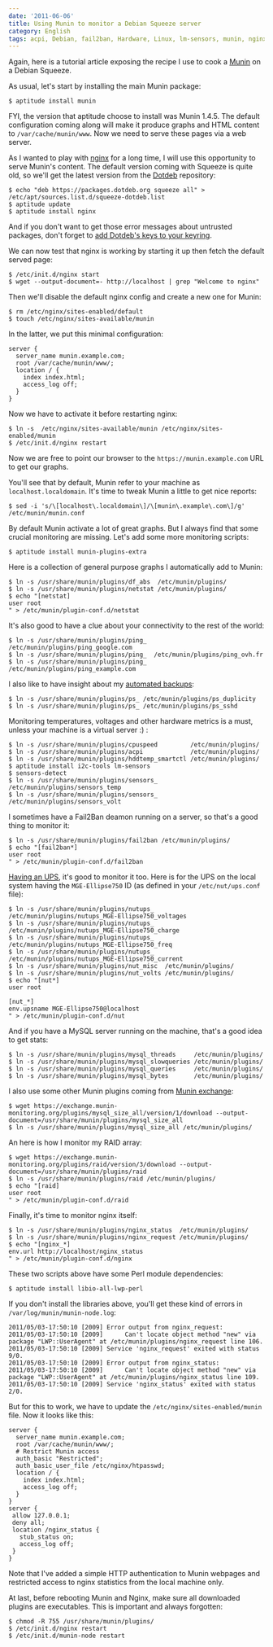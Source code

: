 ```yaml
---
date: '2011-06-06'
title: Using Munin to monitor a Debian Squeeze server
category: English
tags: acpi, Debian, fail2ban, Hardware, Linux, lm-sensors, munin, nginx, nut, RAID, Server, Debian Squeeze, Perl, Regular expression
---
```


Again, here is a tutorial article exposing the recipe I use to cook a [Munin](https://en.wikipedia.org/wiki/Munin_%28network_monitoring_application%29) on a Debian Squeeze.

As usual, let's start by installing the main Munin package:

```shell-session
$ aptitude install munin
```

FYI, the version that aptitude choose to install was Munin 1.4.5. The default configuration coming along will make it produce graphs and HTML content to `/var/cache/munin/www`. Now we need to serve these pages via a web server.

As I wanted to play with [nginx](https://en.wikipedia.org/wiki/Nginx) for a long time, I will use this opportunity to serve Munin's content. The default version coming with Squeeze is quite old, so we'll get the latest version from the [Dotdeb](https://www.dotdeb.org/) repository:

```shell-session
$ echo "deb https://packages.dotdeb.org squeeze all" > /etc/apt/sources.list.d/squeeze-dotdeb.list
$ aptitude update
$ aptitude install nginx
```

And if you don't want to get those error messages about untrusted packages, don't forget to [add Dotdeb's keys to your keyring](https://www.dotdeb.org/2010/07/11/dotdeb-packages-are-now-signed/).

We can now test that nginx is working by starting it up then fetch the default served page:

```shell-session
$ /etc/init.d/nginx start
$ wget --output-document=- http://localhost | grep "Welcome to nginx"
```

Then we'll disable the default nginx config and create a new one for Munin:

```shell-session
$ rm /etc/nginx/sites-enabled/default
$ touch /etc/nginx/sites-available/munin
```

In the latter, we put this minimal configuration:

```nginx
server {
  server_name munin.example.com;
  root /var/cache/munin/www/;
  location / {
    index index.html;
    access_log off;
  }
}
```

Now we have to activate it before restarting nginx:

```shell-session
$ ln -s  /etc/nginx/sites-available/munin /etc/nginx/sites-enabled/munin
$ /etc/init.d/nginx restart
```

Now we are free to point our browser to the `https://munin.example.com` URL to get our graphs.

You'll see that by default, Munin refer to your machine as `localhost.localdomain`. It's time to tweak Munin a little to get nice reports:

```shell-session
$ sed -i 's/\[localhost\.localdomain\]/\[munin\.example\.com\]/g' /etc/munin/munin.conf
```

By default Munin activate a lot of great graphs. But I always find that some crucial monitoring are missing. Let's add some more monitoring scripts:

```shell-session
$ aptitude install munin-plugins-extra
```

Here is a collection of general purpose graphs I automatically add to Munin:

```shell-session
$ ln -s /usr/share/munin/plugins/df_abs  /etc/munin/plugins/
$ ln -s /usr/share/munin/plugins/netstat /etc/munin/plugins/
$ echo "[netstat]
user root
" > /etc/munin/plugin-conf.d/netstat
```

It's also good to have a clue about your connectivity to the rest of the world:

```shell-session
$ ln -s /usr/share/munin/plugins/ping_  /etc/munin/plugins/ping_google.com
$ ln -s /usr/share/munin/plugins/ping_  /etc/munin/plugins/ping_ovh.fr
$ ln -s /usr/share/munin/plugins/ping_  /etc/munin/plugins/ping_example.com
```

I also like to have insight about my [automated backups]({filename}/2011/cloud-based-server-backups-duplicity-amazon-s3.md):

```shell-session
$ ln -s /usr/share/munin/plugins/ps_ /etc/munin/plugins/ps_duplicity
$ ln -s /usr/share/munin/plugins/ps_ /etc/munin/plugins/ps_sshd
```

Monitoring temperatures, voltages and other hardware metrics is a must, unless your machine is a virtual server :) :

```shell-session
$ ln -s /usr/share/munin/plugins/cpuspeed         /etc/munin/plugins/
$ ln -s /usr/share/munin/plugins/acpi             /etc/munin/plugins/
$ ln -s /usr/share/munin/plugins/hddtemp_smartctl /etc/munin/plugins/
$ aptitude install i2c-tools lm-sensors
$ sensors-detect
$ ln -s /usr/share/munin/plugins/sensors_ /etc/munin/plugins/sensors_temp
$ ln -s /usr/share/munin/plugins/sensors_ /etc/munin/plugins/sensors_volt
```

I sometimes have a Fail2Ban deamon running on a server, so that's a good thing to monitor it:

```shell-session
$ ln -s /usr/share/munin/plugins/fail2ban /etc/munin/plugins/
$ echo "[fail2ban*]
user root
" > /etc/munin/plugin-conf.d/fail2ban
```

[Having an UPS]({filename}/2011/mge-ellipse-750-ups-debian-squeeze.md), it's good to monitor it too. Here is for the UPS on the local system having the `MGE-Ellipse750` ID (as defined in your `/etc/nut/ups.conf` file):

```shell-session
$ ln -s /usr/share/munin/plugins/nutups_   /etc/munin/plugins/nutups_MGE-Ellipse750_voltages
$ ln -s /usr/share/munin/plugins/nutups_   /etc/munin/plugins/nutups_MGE-Ellipse750_charge
$ ln -s /usr/share/munin/plugins/nutups_   /etc/munin/plugins/nutups_MGE-Ellipse750_freq
$ ln -s /usr/share/munin/plugins/nutups_   /etc/munin/plugins/nutups_MGE-Ellipse750_current
$ ln -s /usr/share/munin/plugins/nut_misc  /etc/munin/plugins/
$ ln -s /usr/share/munin/plugins/nut_volts /etc/munin/plugins/
$ echo "[nut*]
user root

[nut_*]
env.upsname MGE-Ellipse750@localhost
" > /etc/munin/plugin-conf.d/nut
```

And if you have a MySQL server running on the machine, that's a good idea to get stats:

```shell-session
$ ln -s /usr/share/munin/plugins/mysql_threads     /etc/munin/plugins/
$ ln -s /usr/share/munin/plugins/mysql_slowqueries /etc/munin/plugins/
$ ln -s /usr/share/munin/plugins/mysql_queries     /etc/munin/plugins/
$ ln -s /usr/share/munin/plugins/mysql_bytes       /etc/munin/plugins/
```

I also use some other Munin plugins coming from [Munin exchange](https://exchange.munin-monitoring.org):

```shell-session
$ wget https://exchange.munin-monitoring.org/plugins/mysql_size_all/version/1/download --output-document=/usr/share/munin/plugins/mysql_size_all
$ ln -s /usr/share/munin/plugins/mysql_size_all /etc/munin/plugins/
```

An here is how I monitor my RAID array:

```shell-session
$ wget https://exchange.munin-monitoring.org/plugins/raid/version/3/download --output-document=/usr/share/munin/plugins/raid
$ ln -s /usr/share/munin/plugins/raid /etc/munin/plugins/
$ echo "[raid]
user root
" > /etc/munin/plugin-conf.d/raid
```

Finally, it's time to monitor nginx itself:

```shell-session
$ ln -s /usr/share/munin/plugins/nginx_status  /etc/munin/plugins/
$ ln -s /usr/share/munin/plugins/nginx_request /etc/munin/plugins/
$ echo "[nginx_*]
env.url http://localhost/nginx_status
" > /etc/munin/plugin-conf.d/nginx
```

These two scripts above have some Perl module dependencies:

```shell-session
$ aptitude install libio-all-lwp-perl
```

If you don't install the libraries above, you'll get these kind of errors in `/var/log/munin/munin-node.log`:

```text
2011/05/03-17:50:10 [2009] Error output from nginx_request:
2011/05/03-17:50:10 [2009]      Can't locate object method "new" via package "LWP::UserAgent" at /etc/munin/plugins/nginx_request line 106.
2011/05/03-17:50:10 [2009] Service 'nginx_request' exited with status 9/0.
2011/05/03-17:50:10 [2009] Error output from nginx_status:
2011/05/03-17:50:10 [2009]      Can't locate object method "new" via package "LWP::UserAgent" at /etc/munin/plugins/nginx_status line 109.
2011/05/03-17:50:10 [2009] Service 'nginx_status' exited with status 2/0.
```

But for this to work, we have to update the `/etc/nginx/sites-enabled/munin` file. Now it looks like this:

```nginx
server {
  server_name munin.example.com;
  root /var/cache/munin/www/;
  # Restrict Munin access
  auth_basic "Restricted";
  auth_basic_user_file /etc/nginx/htpasswd;
  location / {
    index index.html;
    access_log off;
  }
}
server {
 allow 127.0.0.1;
 deny all;
 location /nginx_status {
   stub_status on;
   access_log off;
 }
}
```

Note that I've added a simple HTTP authentication to Munin webpages and restricted access to nginx statistics from the local machine only.

At last, before rebooting Munin and Nginx, make sure all downloaded plugins are executables. This is important and always forgotten:

```shell-session
$ chmod -R 755 /usr/share/munin/plugins/
$ /etc/init.d/nginx restart
$ /etc/init.d/munin-node restart
```
